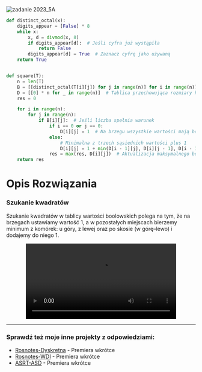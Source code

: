 <picture>
  <source srcset="../../srt/zbior_zadan/2023_5A.png" media="(prefers-color-scheme: light)">
  <source srcset="../../srt/zbior_zadan/black_2023_5A.png" media="(prefers-color-scheme: dark)">
  <img src="../../srt/zbior_zadan/black_2023_5A.png" alt="zadanie 2023_5A">
</picture>

```python
def distinct_octal(x):
    digits_appear = [False] * 8
    while x:
        x, d = divmod(x, 8)
        if digits_appear[d]:  # Jeśli cyfra już wystąpiła
            return False
        digits_appear[d] = True  # Zaznacz cyfrę jako używaną
    return True


def square(T):
    n = len(T)
    B = [[distinct_octal(T[i][j]) for j in range(n)] for i in range(n)]  # Tablica booli
    D = [[0] * n for _ in range(n)]  # Tablica przechowująca rozmiary kwadratów
    res = 0

    for i in range(n):
        for j in range(n):
            if B[i][j]:  # Jeśli liczba spełnia warunek
                if i == 0 or j == 0:
                    D[i][j] = 1  # Na brzegu wszystkie wartości mają bok 1
                else:
                    # Minimalna z trzech sąsiednich wartości plus 1
                    D[i][j] = 1 + min(D[i - 1][j], D[i][j - 1], D[i - 1][j - 1])
                res = max(res, D[i][j])  # Aktualizacja maksymalnego boku
    return res
```

# Opis Rozwiązania


### Szukanie kwadratów
Szukanie kwadratów w tablicy wartości boolowskich polega na tym, że na brzegach ustawiamy wartość 1, a w pozostałych miejscach bierzemy minimum z komórek: u góry, z lewej oraz po skosie (w górę–lewo) i dodajemy do niego 1.


<div align="center"> 
    <video src="https://github.com/user-attachments/assets/6e259fc2-2215-4774-a315-ebad36b3b73a" width="400" />
</div>

---
### Sprawdź też moje inne projekty z odpowiedziami:
- [Rosnotes-Dyskretna](https://github.com/kamilGie/Rosnotes-Dyskretna) - Premiera wkrótce
- [Rosnotes-WDI](https://github.com/kamilGie/Rosnotes-WDI) - Premiera wkrótce
- [ASRT-ASD](https://github.com/kamilGie/ASRT-ASD) - Premiera wkrótce



